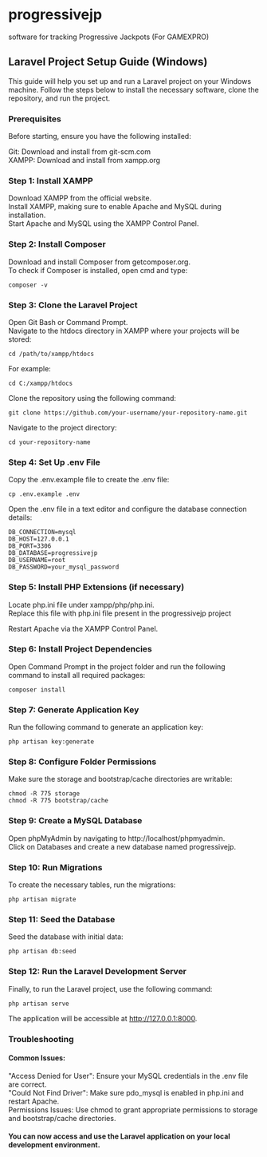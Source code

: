 # progressivejp
software for tracking Progressive Jackpots (For GAMEXPRO)

## Laravel Project Setup Guide (Windows)
This guide will help you set up and run a Laravel project on your Windows machine. Follow the steps below to install the necessary software, clone the repository, and run the project.

### Prerequisites
Before starting, ensure you have the following installed:

Git: Download and install from git-scm.com  
XAMPP: Download and install from xampp.org  

### Step 1: Install XAMPP
Download XAMPP from the official website.  
Install XAMPP, making sure to enable Apache and MySQL during installation.  
Start Apache and MySQL using the XAMPP Control Panel.  

### Step 2: Install Composer
Download and install Composer from getcomposer.org.  
To check if Composer is installed, open cmd and type:  

`composer -v`

###  Step 3: Clone the Laravel Project
Open Git Bash or Command Prompt.  
Navigate to the htdocs directory in XAMPP where your projects will be stored:  

`cd /path/to/xampp/htdocs`  

For example:  

`cd C:/xampp/htdocs`  

Clone the repository using the following command:  

`git clone https://github.com/your-username/your-repository-name.git`  

Navigate to the project directory:  

`cd your-repository-name`

### Step 4: Set Up .env File
Copy the .env.example file to create the .env file:  

`cp .env.example .env`  

Open the .env file in a text editor and configure the database connection details:  
```
DB_CONNECTION=mysql
DB_HOST=127.0.0.1
DB_PORT=3306
DB_DATABASE=progressivejp
DB_USERNAME=root
DB_PASSWORD=your_mysql_password
```
### Step 5: Install PHP Extensions (if necessary)
Locate php.ini file under xampp/php/php.ini.  
Replace this file with php.ini file present in the progressivejp project  

Restart Apache via the XAMPP Control Panel.

### Step 6: Install Project Dependencies
Open Command Prompt in the project folder and run the following command to install all required packages:  

`composer install`

### Step 7: Generate Application Key
Run the following command to generate an application key:  

`php artisan key:generate`

### Step 8: Configure Folder Permissions
Make sure the storage and bootstrap/cache directories are writable:  
```
chmod -R 775 storage
chmod -R 775 bootstrap/cache
```
### Step 9: Create a MySQL Database
Open phpMyAdmin by navigating to http://localhost/phpmyadmin.  
Click on Databases and create a new database named progressivejp.  

### Step 10: Run Migrations
To create the necessary tables, run the migrations:  

`php artisan migrate`

### Step 11: Seed the Database
Seed the database with initial data:  

`php artisan db:seed`

### Step 12: Run the Laravel Development Server
Finally, to run the Laravel project, use the following command:  

`php artisan serve`  

The application will be accessible at http://127.0.0.1:8000.  

### Troubleshooting
#### Common Issues:
"Access Denied for User": Ensure your MySQL credentials in the .env file are correct.  
"Could Not Find Driver": Make sure pdo_mysql is enabled in php.ini and restart Apache.  
Permissions Issues: Use chmod to grant appropriate permissions to storage and bootstrap/cache directories.  

#### You can now access and use the Laravel application on your local development environment.